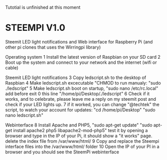 Tutotial is unfinished at this moment


# STEEMPI V1.0
Steemit LED light notifications and Web interface for Raspberry Pi (and other pi clones that uses the Wirringpi library)

Operating system
1 Install the latest version of Raspbian on your SD card
2 Boot up the system and connect to your network and the internet (wifi or cable)

Steemit LED light notifications 
3 Copy ledscript.sh to the desktop of Raspbian
4 Make ledscript.sh excecutable "CHMOD    to run manualy: "sudo ./ledscript"
5 Make ledscript.sh boot on startup, "sudo nano /etc/rc.local" add before exit 0 this line "/home/pi/Desktop/./ledscript"
6 Check if it works, and to celebrate, please leave me a reply on my steemit post and check if your LED lights up.
7 if it worked, you can change "@techtek" the script, to watch your account for updates: "cd /home/pi/Desktop"   "sudo nano ledscript.sh"

Webinterface
8 Install Apache and PHP5, "sudo apt-get update"   "sudo apt-get install apache2 php5 libapache2-mod-php5" test it by opening a browser and type in the IP of your Pi, it should show a "it works" page. delete the index file from /var/www/html/
9 Copy and replace the Steempi interface files into the /var/www/html/ folder
10 Open the IP of your PI in a browser and you should see the SteemPi webinterface

